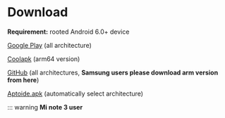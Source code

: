 # Download

**Requirement:** rooted Android 6.0+ device

[Google Play](https://play.google.com/store/apps/details?id=moe.shizuku.redirectstorage) (all architecture)

[Coolapk](https://www.coolapk.com/apk/moe.shizuku.redirectstorage) (arm64 version)

[GitHub](https://github.com/RikkaApps/StorageRedirect-assets/releases) (all architectures, **Samsung users please download arm version from here**)

[Aptoide.apk](https://aptoide.com/store/apps/details?id=moe.shizuku.redirectstorage) (automatically select architecture)

::: warning
**Mi note 3 user**

